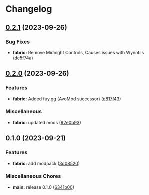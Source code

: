 # Changelog

## [0.2.1](https://github.com/jh-devv/wynn-reloaded/compare/fabric-v0.2.0...fabric-v0.2.1) (2023-09-26)


### Bug Fixes

* **fabric:** Remove Midnight Controls, Causes issues with Wynntils ([de5f74a](https://github.com/jh-devv/wynn-reloaded/commit/de5f74ac509290ae64d17ff3bfa8c517012641b2))

## [0.2.0](https://github.com/jh-devv/wynn-reloaded/compare/fabric-v0.1.0...fabric-v0.2.0) (2023-09-26)


### Features

* **fabric:** Added fuy.gg (AvoMod successor) ([d817f43](https://github.com/jh-devv/wynn-reloaded/commit/d817f435cda0ad997ca33be0d02a589b5e4aa30c))


### Miscellaneous

* **fabric:** updated mods ([92e0b93](https://github.com/jh-devv/wynn-reloaded/commit/92e0b93c653929ca84cd9468a3d7f46528842a89))

## 0.1.0 (2023-09-21)


### Features

* **fabric:** add modpack ([3d08520](https://github.com/jh-devv/wynn-reloaded/commit/3d08520d488e2bf951dcf21ea4b58e1409ad3026))


### Miscellaneous Chores

* **main:** release 0.1.0 ([6341b00](https://github.com/jh-devv/wynn-reloaded/commit/6341b0049043d9a8f4546e3df91a6242bf026495))
